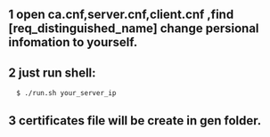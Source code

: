 ## 1 open ca.cnf,server.cnf,client.cnf ,find [req_distinguished_name] change persional infomation to yourself.

## 2 just run  shell: 
``` bash
  $ ./run.sh your_server_ip
```
## 3 certificates file will be create in gen folder.

